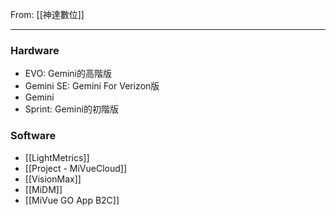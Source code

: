 From: [[神達數位]]

---

### Hardware
- EVO: Gemini的高階版
- Gemini SE: Gemini For Verizon版
- Gemini
- Sprint: Gemini的初階版

### Software
- [[LightMetrics]]
- [[Project - MiVueCloud]]
- [[VisionMax]]
- [[MiDM]]
- [[MiVue GO App B2C]]

